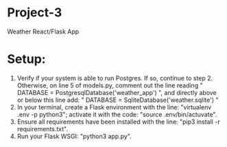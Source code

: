 # Project-3
Weather React/Flask App

# Setup:
1. Verify if your system is able to run Postgres. If so, continue to step 2. Otherwise, on line 5 of models.py, comment out the line reading " DATABASE = PostgresqlDatabase('weather_app') ", and directly above or below this line add:  " DATABASE = SqliteDatabase('weather.sqlite') "
2. In your terminal, create a Flask environment with the line: "virtualenv .env -p python3"; activate it with the code: "source .env/bin/actuvate".
3. Ensure all requirements have been installed with the line: "pip3 install -r requirements.txt".
4. Run your Flask WSGI: "python3 app.py".
